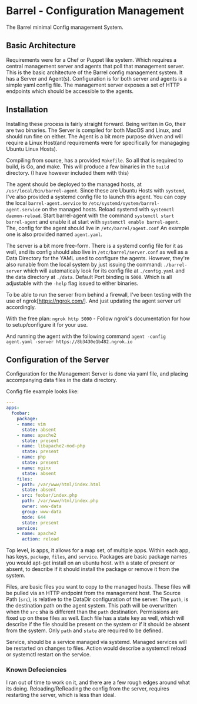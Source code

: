 # Barrel - Configuration Management

The Barrel minimal Config management System.

## Basic Architecture

Requirements were for a Chef or Puppet like system.  Which requires a central management server and agents that poll that management server.  This is the basic architecture of the Barrel config management system.  It has a Server and Agent(s).  Configuration is for both server and agents is a simple yaml config file.  The management server exposes a set of HTTP endpoints which should be accessible to the agents.  

## Installation

Installing these process is fairly straight forward.  Being written in Go, their are two binaries.  The Server is compiled for both MacOS and Linux, and should run fine on either.  The Agent is a bit more purpose driven and will require a Linux Host(and requirements were for specifically for managaging Ubuntu Linux Hosts). 

Compiling from source, has a provided `Makefile`.  So all that is required to build, is Go, and make.  This will produce a few binaries in the `build` directory. (I have however included them with this) 

The agent should be deployed to the managed hosts, at `/usr/local/bin/barrel-agent`.
Since these are Ubuntu Hosts with `systemd`, I've also provided a systemd config file to launch this agent.  You can copy the local `barrel-agent.service` to `/etc/systemd/system/barrel-agent.service` on the managed hosts.  Reload systemd with `systemctl daemon-reload`.  Start barrel-agent with the command `systemctl start barrel-agent` and enable it at start with `systemctl enable barrel-agent`. The, config for the agent should live in `/etc/barrel/agent.conf` An example one is also provided named `agent.yaml`. 

The server is a bit more free-form.  There is a systemd config file for it as well, and its config should also live in `/etc/barrel/server.conf` as well as a Data Directory for the YAML used to configure the agents.  However, they're also runable from the local system by just issuing the command: `./barrel-server` which will automaticaly look for its config file at `./config.yaml` and the data directory at `./data`.  Default Port binding is `5000`.   Which is all adjustable with the `-help` flag issued to either binaries. 

To be able to run the server from behind a firewall, I've been testing with the use of ngrok[https://ngrok.com/].  And just updating the agent server url accordingly.

With the free plan: `ngrok http 5000` - Follow ngrok's documentation for how to setup/configure it for your use.

And running the agent with the following command `agent -config agent.yaml -server https://8b3430e1b482.ngrok.io`
 
## Configuration of the Server

Configuration for the Management Server is done via yaml file, and placing accompanying data files in the data directory. 

Config file example looks like:

```yaml
---
apps:
  foobar:
    package:
    - name: vim
      state: absent
    - name: apache2
      state: present
    - name: libapache2-mod-php
      state: present
    - name: php
      state: present
    - name: nginx
      state: absent
    files:
    - path: /var/www/html/index.html
      state: absent
    - src: foobar/index.php
      path: /var/www/html/index.php
      owner: www-data
      group: www-data
      mode: 644
      state: present
    service:
    - name: apache2
      action: reload
```

Top level, is apps, it allows for a map set, of multiple apps.
Within each app, has keys, `package`, `files`, and `service`.  Packages are basic package names you would apt-get install on an ubuntu host. with a state of present or absent, to describe if it should install the package or remove it from the system. 

Files, are basic files you want to copy to the managed hosts.  These files will be pulled via an HTTP endpoint from the management host. The Source Path (`src`), is relative to the DataDir configuration of the server. The `path`, is the destination path on the agent system.  This path will be overwritten when the `src` sha is different than the `path` destination.  Permissions are fixed up on these files as well.  Each file has a state key as well, which will describe if the file should be present on the system or if it should be absent from the system.  Only `path` and `state` are required to be defined. 

Service, should be a service managed via systemd. Managed services will be restarted on changes to files. Action would describe a systemctl reload or systemctl restart on the service. 

### Known Defeciencies

I ran out of time to work on it, and there are a few rough edges around what its doing.  Reloading/ReReading the config from the server,
requires restarting the server, which is less than ideal.


